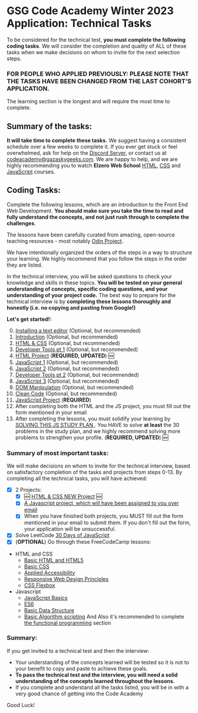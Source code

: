 # GSG Code Academy Winter 2023 Application: Technical Tasks

To be considered for the technical test, **you must complete the following coding tasks**. We will consider the completion and quality of ALL of these tasks when we make decisions on whom to invite for the next selection steps.

### FOR PEOPLE WHO APPLIED PREVIOUSLY: PLEASE NOTE THAT THE TASKS HAVE BEEN CHANGED FROM THE LAST COHORT’S APPLICATION.

The learning section is the longest and will require the most time to complete.


## Summary of the tasks:

**It will take time to complete these tasks.** We suggest having a consistent schedule over a few weeks to complete it. If you ever get stuck or feel overwhelmed, ask for help on the [Discord Server](https://discord.gg/zSPCPEwn), or contact us at codeacademy@gazaskygeeks.com. We are happy to help, and we are highly recommending you to watch **Elzero Web School** [HTML](https://www.youtube.com/playlist?list=PLDoPjvoNmBAw_t_XWUFbBX-c9MafPk9ji), [CSS](https://www.youtube.com/playlist?list=PLDoPjvoNmBAzjsz06gkzlSrlev53MGIKe) and [JavaScript](https://www.youtube.com/playlist?list=PLDoPjvoNmBAx3kiplQR_oeDqLDBUDYwVv) courses.

## Coding Tasks:

Complete the following lessons, which are an introduction to the Front End Web Development. **You should make sure you take the time to read and fully understand the concepts, and not just rush through to complete the challenges**.

The lessons have been carefully curated from amazing, open-source teaching resources - most notably [Odin Project](https://www.theodinproject.com/).

We have intentionally organized the orders of the steps in a way to structure your learning. We highly recommend that you follow the steps in the order they are listed.

In the technical interview, you will be asked questions to check your knowledge and skills in these topics. **You will be tested on your general understanding of concepts, specific coding questions, and your understanding of your project code.** The best way to prepare for the technical interview is by **completing these lessons thoroughly and honestly (i.e. no copying and pasting from Google!)**

**Let's get started!:**

0. [Installing a text editor](pre-requisites/00-installations.md) (Optional, but recommended)
1. [Introduction](pre-requisites/01-introduction.md) (Optional, but recommended)
2. [HTML & CSS](pre-requisites/02-html-css.md) (Optional, but recommended)
3. [Developer Tools pt 1](pre-requisites/03-dev-tools.md) (Optional, but recommended)
4. [HTML Project](pre-requisites/04-project.md) (**REQUIRED, UPDATED**) 🆕
5. [JavaScript 1](pre-requisites/05-javascript-1.md) (Optional, but recommended)
6. [JavaScript 2](pre-requisites/06-javascript-2.md) (Optional, but recommended)
7. [Developer Tools pt 2](pre-requisites/07-dev-tools-2.md) (Optional, but recommended)
8. [JavaScript 3](pre-requisites/08-javascript-3.md) (Optional, but recommended)
9. [DOM Manipulation](pre-requisites/09-dom-manipulation.md) (Optional, but recommended)
10. [Clean Code](pre-requisites/10-clean-code.md) (Optional, but recommended)
11. [JavaScript Project](pre-requisites/11-project-js.md) (**REQUIRED**)
12. After completing both the HTML and the JS project, you must fill out the form mentioned in your email
13. After completing the lessons, you must solidify your learning by [SOLVING THIS JS STUDY PLAN ](https://leetcode.com/studyplan/30-days-of-javascript/). You HAVE to solve **at least** the 30 problems in the study plan, and we highly recommend solving more problems to strengthen your profile. (**REQUIRED, UPDATED**) 🆕

### Summary of most important tasks:

We will make decisions on whom to invite for the technical interview, based on satisfactory completion of the tasks and projects from steps 0-13. By completing all the technical tasks, you will have achieved:

- [x] 2 Projects:
  - [x] 🆕 [HTML & CSS NEW Project](pre-requisites/04-project.md) 🆕
  - [x] [A Javascript project, which will have been assigned to you over email](pre-requisites/projects/)
  - [x] When you have finished both projects, you MUST fill out the form mentioned in your email to submit them. If you don't fill out the form, your application will be unsuccessful.
- [x] Solve LeetCode [30 Days of JavaScript](https://leetcode.com/studyplan/30-days-of-javascript/)
- [x] (**OPTIONAL**) Go through these FreeCodeCamp lessons:
- HTML and CSS
  - [Basic HTML and HTML5](https://learn.freecodecamp.org/responsive-web-design/basic-html-and-html5/)
  - [Basic CSS](https://learn.freecodecamp.org/responsive-web-design/basic-css/)
  - [Applied Accessibility](https://www.freecodecamp.org/learn/responsive-web-design/applied-accessibility/)
  - [Responsive Web Design Principles](https://learn.freecodecamp.org/responsive-web-design/responsive-web-design-principles/)
  - [CSS Flexbox](https://learn.freecodecamp.org/responsive-web-design/css-flexbox/)
- Javascript
    - [JavaScript Basics](https://learn.freecodecamp.org/javascript-algorithms-and-data-structures/basic-javascript/)
    - [ES6](https://www.freecodecamp.org/learn/javascript-algorithms-and-data-structures/es6/)
    - [Basic Data Structure](https://www.freecodecamp.org/learn/javascript-algorithms-and-data-structures/basic-data-structures/)
    - [Basic Algorithm scripting](https://www.freecodecamp.org/learn/javascript-algorithms-and-data-structures/basic-algorithm-scripting/)
And Also it's recommended to complete [the functional programming](https://www.freecodecamp.org/learn/javascript-algorithms-and-data-structures/functional-programming/) section


### Summary:

If you get invited to a technical test and then the interview:
- Your understanding of the concepts learned will be tested so it is not to your benefit to copy and paste to achieve these goals. 
- **To pass the technical test and the interview, you will need a solid understanding of the concepts learned throughout the lessons.**
- If you complete and understand all the tasks listed, you will be in with a very good chance of getting into the Code Academy

Good Luck!
